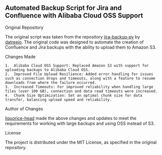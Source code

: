 ## Automated Backup Script for Jira and Confluence with Alibaba Cloud OSS Support

Original Repository

The original script was taken from the repository [jira-backup-py](https://github.com/datreeio/jira-backup-py) by [datreeio](https://github.com/datreeio). The original code was designed to automate the creation of Confluence and Jira backups with the ability to upload them to Amazon S3.

Changes Made

	1.	Alibaba Cloud OSS Support: Replaced Amazon S3 with support for uploading backups to Alibaba Cloud OSS.
	2.	Improved File Upload Resilience: Added error handling for issues such as connection drops and timeouts, along with a feature to resume downloads from where the failure occurred.
	3.	Increased Timeouts: For improved reliability when handling large files (over 100 GB), connection and data read timeouts were increased.
	4.	Chunk Size Optimization: Set an optimal chunk size for data transfer, balancing upload speed and reliability.

Author of Changes

[liquorice-head](https://github.com/liquorice-head) made the above changes and updates to meet the requirements for working with large backups and using OSS instead of S3.

License

The project is distributed under the MIT License, as specified in the original repository.
